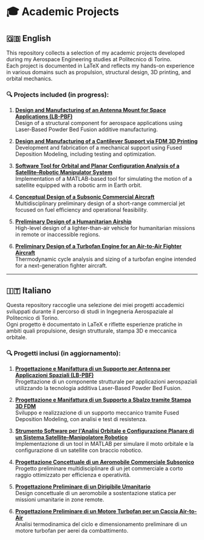 # 🎓 Academic Projects

## 🇬🇧 English

This repository collects a selection of my academic projects developed during my Aerospace Engineering studies at Politecnico di Torino.  
Each project is documented in LaTeX and reflects my hands-on experience in various domains such as propulsion, structural design, 3D printing, and orbital mechanics.

### 🔍 Projects included (in progress):

1. [**Design and Manufacturing of an Antenna Mount for Space Applications (LB-PBF)**](./SUPPORT_SPACE_ANTENNA)  
   Design of a structural component for aerospace applications using Laser-Based Powder Bed Fusion additive manufacturing.

2. [**Design and Manufacturing of a Cantilever Support via FDM 3D Printing**](./FDM_PROJECT)  
   Development and fabrication of a mechanical support using Fused Deposition Modeling, including testing and optimization.

3. [**Software Tool for Orbital and Planar Configuration Analysis of a Satellite–Robotic Manipulator System**](./FINAL_PROJECT_ORBITAL_ROBOTICS)  
   Implementation of a MATLAB-based tool for simulating the motion of a satellite equipped with a robotic arm in Earth orbit.

4. [**Conceptual Design of a Subsonic Commercial Aircraft**](./CONCEPTUAL_DESIGN_SUBSONIC_AIRCRAFT)  
   Multidisciplinary preliminary design of a short-range commercial jet focused on fuel efficiency and operational feasibility.

5. [**Preliminary Design of a Humanitarian Airship**](./HeALTH_AIRSHIP)  
   High-level design of a lighter-than-air vehicle for humanitarian missions in remote or inaccessible regions.

6. [**Preliminary Design of a Turbofan Engine for an Air-to-Air Fighter Aircraft**](./AAF_TURBOFAN_ENGINE)  
   Thermodynamic cycle analysis and sizing of a turbofan engine intended for a next-generation fighter aircraft.

---

## 🇮🇹 Italiano

Questa repository raccoglie una selezione dei miei progetti accademici sviluppati durante il percorso di studi in Ingegneria Aerospaziale al Politecnico di Torino.  
Ogni progetto è documentato in LaTeX e riflette esperienze pratiche in ambiti quali propulsione, design strutturale, stampa 3D e meccanica orbitale.

### 🔍 Progetti inclusi (in aggiornamento):

1. [**Progettazione e Manifattura di un Supporto per Antenna per Applicazioni Spaziali (LB-PBF)**](./SUPPORT_SPACE_ANTENNA)  
   Progettazione di un componente strutturale per applicazioni aerospaziali utilizzando la tecnologia additiva Laser-Based Powder Bed Fusion.

2. [**Progettazione e Manifattura di un Supporto a Sbalzo tramite Stampa 3D FDM**](./FDM_PROJECT)  
   Sviluppo e realizzazione di un supporto meccanico tramite Fused Deposition Modeling, con analisi e test di resistenza.

3. [**Strumento Software per l'Analisi Orbitale e Configurazione Planare di un Sistema Satellite–Manipolatore Robotico**](./FINAL_PROJECT_ORBITAL_ROBOTICS)  
   Implementazione di un tool in MATLAB per simulare il moto orbitale e la configurazione di un satellite con braccio robotico.

4. [**Progettazione Concettuale di un Aeromobile Commerciale Subsonico**](./CONCEPTUAL_DESIGN_SUBSONIC_AIRCRAFT)  
   Progetto preliminare multidisciplinare di un jet commerciale a corto raggio ottimizzato per efficienza e operatività.

5. [**Progettazione Preliminare di un Dirigibile Umanitario**](./HeALTH_AIRSHIP)  
   Design concettuale di un aeromobile a sostentazione statica per missioni umanitarie in zone remote.

6. [**Progettazione Preliminare di un Motore Turbofan per un Caccia Air-to-Air**](./AAF_TURBOFAN_ENGINE)  
   Analisi termodinamica del ciclo e dimensionamento preliminare di un motore turbofan per aerei da combattimento.
